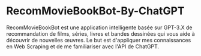 # RecomMovieBookBot-By-ChatGPT
RecomMovieBookBot est une application intelligente basée sur GPT-3.X de recommandation de films, séries, livres et bandes dessinées qui vous aide à découvrir de nouvelles œuvres. Le but est d'appliquer mes connaissances en Web Scraping et de me familiariser avec l'API de ChatGPT.
